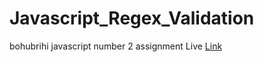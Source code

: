 # Javascript_Regex_Validation
bohubrihi javascript number 2
assignment Live <a href="https://coderrony.github.io/Javascript_Regex_Validation/?#" target="_blank"> Link </a>
